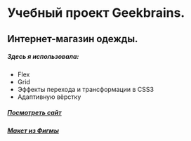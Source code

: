 # Учебный проект Geekbrains.
## Интернет-магазин одежды.
##### Здесь я использовала:
* Flex
* Grid
* Эффекты перехода и трансформации в CSS3
* Адаптивную вёрстку
##### [Посмотреть сайт](https://nslyuma.github.io/)
##### [Макет из Фигмы](https://www.figma.com/file/R62n5LP2RbgS3jySegAldj/Shop?node-id=0%3A1)
